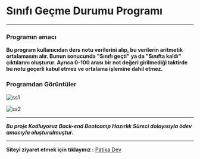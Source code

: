 # Sınıfı Geçme Durumu Programı
-------------------------------------------------------------------- 
### Programın amacı

**Bu program kullanıcıdan  ders notu verilerini alıp, bu verilerin aritmetik ortalamasını alır. Bunun sonucunda "Sınıfı geçti" ya da "Sınıfta kaldı" çıktılarını oluşturur. Ayrıca 0-100 arası bir not değeri girilmediği taktirde bu notu geçerli kabul etmez ve ortalama işlemine dahil etmez.** 

### Programdan Görüntüler
![ss1](https://user-images.githubusercontent.com/85981579/173255817-985fc376-6c23-4627-9669-e9a992716db5.PNG)


![ss2](https://user-images.githubusercontent.com/85981579/173255838-1df8bb85-62ca-4e8b-abe3-d003a8173553.PNG)

--------------------------------------------------------------------



***Bu proje Kodluyoruz Back-end Bootcamp Hazırlık Süreci dolayısıyla ödev amacıyla oluşturulmuştur.***

---------------------------------------------------------------------------------
**Siteyi ziyaret etmek için tıklayınız :** [Patika Dev](https://www.patika.dev)

